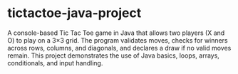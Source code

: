 # tictactoe-java-project
A console-based Tic Tac Toe game in Java that allows two players (X and O) to play on a 3×3 grid. The program validates moves, checks for winners across rows, columns, and diagonals, and declares a draw if no valid moves remain. This project demonstrates the use of Java basics, loops, arrays, conditionals, and input handling.
